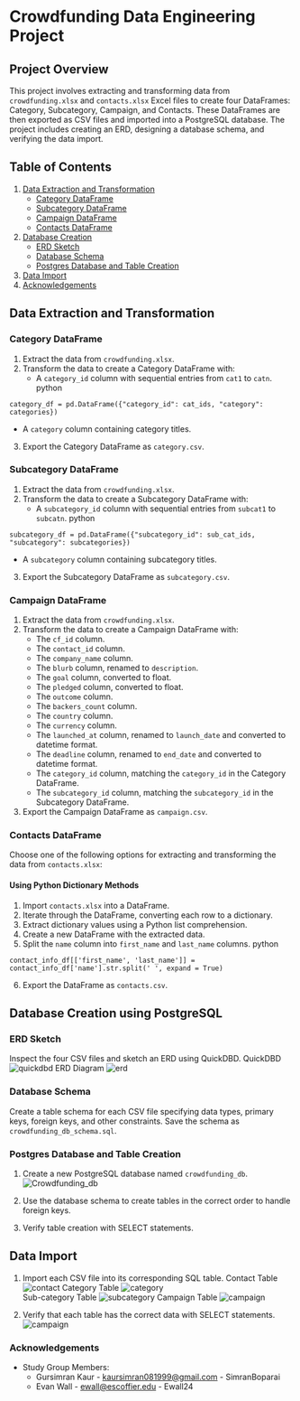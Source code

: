 # Crowdfunding Data Engineering Project

## Project Overview
This project involves extracting and transforming data from `crowdfunding.xlsx` and `contacts.xlsx` Excel files to create four DataFrames: Category, Subcategory, Campaign, and Contacts. These DataFrames are then exported as CSV files and imported into a PostgreSQL database. The project includes creating an ERD, designing a database schema, and verifying the data import.

## Table of Contents
1. [Data Extraction and Transformation](#data-extraction-and-transformation)
   - [Category DataFrame](#category-dataframe)
   - [Subcategory DataFrame](#subcategory-dataframe)
   - [Campaign DataFrame](#campaign-dataframe)
   - [Contacts DataFrame](#contacts-dataframe)
2. [Database Creation](#database-creation)
   - [ERD Sketch](#erd-sketch)
   - [Database Schema](#database-schema)
   - [Postgres Database and Table Creation](#postgres-database-and-table-creation)
3. [Data Import](#data-import)
4. [Acknowledgements](#acknowledgements)

## Data Extraction and Transformation

### Category DataFrame
1. Extract the data from `crowdfunding.xlsx`.  
2. Transform the data to create a Category DataFrame with:
   - A `category_id` column with sequential entries from `cat1` to `catn`.
python
```
category_df = pd.DataFrame({"category_id": cat_ids, "category": categories})
```
   - A `category` column containing category titles.
3. Export the Category DataFrame as `category.csv`.

### Subcategory DataFrame
1. Extract the data from `crowdfunding.xlsx`.  
2. Transform the data to create a Subcategory DataFrame with:
   - A `subcategory_id` column with sequential entries from `subcat1` to `subcatn`.
python
```
subcategory_df = pd.DataFrame({"subcategory_id": sub_cat_ids, "subcategory": subcategories})
```
   - A `subcategory` column containing subcategory titles.
3. Export the Subcategory DataFrame as `subcategory.csv`.

### Campaign DataFrame
1. Extract the data from `crowdfunding.xlsx`.
2. Transform the data to create a Campaign DataFrame with:
   - The `cf_id` column.
   - The `contact_id` column.
   - The `company_name` column.
   - The `blurb` column, renamed to `description`.
   - The `goal` column, converted to float.
   - The `pledged` column, converted to float.
   - The `outcome` column.
   - The `backers_count` column.
   - The `country` column.
   - The `currency` column.
   - The `launched_at` column, renamed to `launch_date` and converted to datetime format.
   - The `deadline` column, renamed to `end_date` and converted to datetime format.
   - The `category_id` column, matching the `category_id` in the Category DataFrame.
   - The `subcategory_id` column, matching the `subcategory_id` in the Subcategory DataFrame.
3. Export the Campaign DataFrame as `campaign.csv`.

### Contacts DataFrame
Choose one of the following options for extracting and transforming the data from `contacts.xlsx`:

#### Using Python Dictionary Methods
1. Import `contacts.xlsx` into a DataFrame.
2. Iterate through the DataFrame, converting each row to a dictionary.
3. Extract dictionary values using a Python list comprehension.
4. Create a new DataFrame with the extracted data.
5. Split the `name` column into `first_name` and `last_name` columns.
python
```
contact_info_df[['first_name', 'last_name']] = contact_info_df['name'].str.split(' ', expand = True)
```
6. Export the DataFrame as `contacts.csv`.

## Database Creation using PostgreSQL

### ERD Sketch
Inspect the four CSV files and sketch an ERD using QuickDBD.
QuickDBD
   ![quickdbd](https://github.com/omidk414/Crowdfunding_ETL/blob/main/ERD_QuickDBD_diagram/QuickDBD_Code.png)
ERD Diagram
   ![erd](https://github.com/omidk414/Crowdfunding_ETL/blob/main/ERD_QuickDBD_diagram/ERD_Diagram.png)

### Database Schema
Create a table schema for each CSV file specifying data types, primary keys, foreign keys, and other constraints. Save the schema as `crowdfunding_db_schema.sql`.

### Postgres Database and Table Creation
1. Create a new PostgreSQL database named `crowdfunding_db`.
   ![Crowdfunding_db](https://github.com/omidk414/Crowdfunding_ETL/blob/main/Images/Crowdfunding_db.png)
   
3. Use the database schema to create tables in the correct order to handle foreign keys.
4. Verify table creation with SELECT statements.

## Data Import
1. Import each CSV file into its corresponding SQL table.
Contact Table
  ![contact](https://github.com/omidk414/Crowdfunding_ETL/blob/main/Images/contact_table.png)
Category Table
  ![category](https://github.com/omidk414/Crowdfunding_ETL/blob/main/Images/category_table.png)  
Sub-category Table
  ![subcategory](https://github.com/omidk414/Crowdfunding_ETL/blob/main/Images/subcategory_table.png)
Campaign Table
  ![campaign](https://github.com/omidk414/Crowdfunding_ETL/blob/main/Images/campaign_table.png)

3. Verify that each table has the correct data with SELECT statements.
  ![campaign](https://github.com/omidk414/Crowdfunding_ETL/blob/main/Images/crowdfunding_db_schema_combined.png)

### Acknowledgements
- Study Group Members:
  - Gursimran Kaur - kaursimran081999@gmail.com - SimranBoparai
  - Evan Wall - ewall@escoffier.edu - Ewall24


